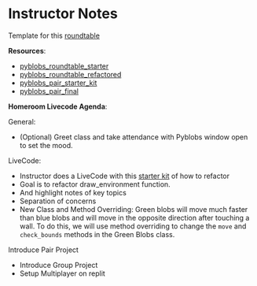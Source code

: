 # Instructor Notes

Template for this [roundtable](https://github.com/gSchool/ada-developer-skills/blob/9044b8bccaefe1a5e43e6c83fb486a84b55f913b/02-unit2-roundtable-guides/01-wk09-rails-day-1.md)

<!-- **Instructor Info**:

The first part of the project will be an autograded, submission in Learn (students will just need to submit repl.it link) -->

**Resources**:

- [pyblobs_roundtable_starter](https://repl.it/@audreyandoy/pyblobsroundtablestarter)
- [pyblobs_roundtable_refactored](https://repl.it/@audreyandoy/pyblobsroundtablerefactored)
- [pyblobs_pair_starter_kit](https://repl.it/@audreyandoy/pyblobspairstarterkit)
- [pyblobs_pair_final](https://repl.it/@audreyandoy/pyblobspairstarterkit)

**Homeroom Livecode Agenda**:

General:
- (Optional) Greet class and take attendance with Pyblobs window open to set the mood.

LiveCode:
- Instructor does a LiveCode with this [starter kit](https://repl.it/@audreyandoy/pyblobsroundtablestarter#main.py) of how to refactor
- Goal is to refactor draw_environment function.
- And highlight notes of key topics
- Separation of concerns
- New Class and Method Overriding: Green blobs will move much faster than blue blobs and will move in the opposite direction after touching a wall. To do this, we will use method overriding to change the `move` and `check_bounds` methods in the Green Blobs class. 

Introduce Pair Project
- Introduce Group Project
- Setup Multiplayer on replit
